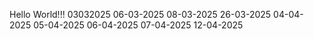 Hello World!!!
03032025
06-03-2025
08-03-2025
26-03-2025
04-04-2025
05-04-2025
06-04-2025
07-04-2025
12-04-2025
